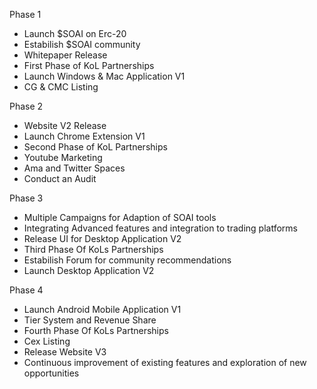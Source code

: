 Phase 1
- Launch $SOAI on Erc-20 
- Estabilish $SOAI community 
- Whitepaper Release 
- First Phase of KoL Partnerships 
- Launch Windows & Mac Application V1 
- CG & CMC Listing 

Phase 2
- Website V2 Release 
- Launch Chrome Extension V1
- Second Phase of KoL Partnerships
- Youtube Marketing
- Ama and Twitter Spaces
- Conduct an Audit

Phase 3
- Multiple Campaigns for Adaption of SOAI tools
- Integrating Advanced features and integration to trading platforms
- Release UI for Desktop Application V2
- Third Phase Of KoLs Partnerships
- Estabilish Forum for community recommendations
- Launch Desktop Application V2

Phase 4
- Launch Android Mobile Application V1
- Tier System and Revenue Share
- Fourth Phase Of KoLs Partnerships
- Cex Listing
- Release Website V3
- Continuous improvement of existing features and exploration of new opportunities
